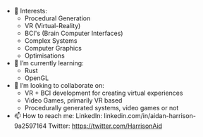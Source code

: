 - 👀 Interests:
  - Procedural Generation
  - VR (Virtual-Reality)
  - BCI's (Brain Computer Interfaces)
  - Complex Systems
  - Computer Graphics
  - Optimisations
- 🌱 I’m currently learning:
  - Rust
  - OpenGL
- 💞️ I’m looking to collaborate on:
  - VR + BCI development for creating virtual experiences
  - Video Games, primarily VR based
  - Procedurally generated systems, video games or not
- 📫 How to reach me:
  LinkedIn: linkedin.com/in/aidan-harrison-9a2597164
  Twitter: https://twitter.com/HarrisonAid

